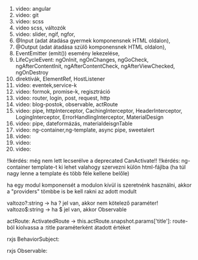 1. video: angular
2. video: git
3. video: scss
4. video scss, változók
5. video: slider, ngif, ngfor,
1. @Input (adat átadása gyermek komponensnek HTML oldalon),
2. @Output (adat átadása szülő komponensnek HTML oldalon),
3. EventEmitter (emit()) esemény lekezelése,
4. LifeCycleEvent: ngOnInit, ngOnChanges, ngGoCheck, ngAfterContentInit, ngAfterContentCheck, ngAfterViewChecked,
   ngOnDestroy
5. direktívák, ElementRef, HostListener
6. video: eventek,service-k
7. video: formok, promise-k, regisztráció
8. video: router, login, post, request, http
9. video: blog-postok, observable, actRoute
10. video: pipe, httpInterceptor, CachingInterceptor, HeaderInterceptor, LogingInterceptor, ErrorHandlingInterceptor, MaterialDesign
11. video: pipe, dateformázás, materialdeisgnTable
12. video: ng-container,ng-template, async pipe, sweetalert
13. video:
14. video:
15. video:

!!kérdés: még nem lett lecserélve a deprecated CanActivate!!
!!kérdés: ng-container template-t ki lehet valahogy szervezni külön html-fájlba (ha túl nagy lenne a template és több féle kellene belőle)

ha egy modul komponensét a modulon kívül is szeretnénk használni, akkor a "providers" tömbbe is be kell rakni az adott
modult

valtozo?:string -> ha ? jel van, akkor nem kötelező paraméter!
valtozo$:string -> ha $ jel van, akkor Observable

actRoute: ActivatedRoute -> this.actRoute.snapshot.params['title']: route-ból kiolvassa a :title paraméterként átadott értéket 

rxjs BehaviorSubject:

rxjs Observable: 
